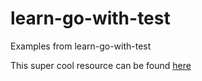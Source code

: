 # learn-go-with-test

Examples from learn-go-with-test

This super cool resource can be found [here](https://quii.gitbook.io/learn-go-with-tests)
